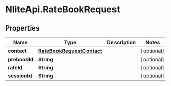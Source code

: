 # NliteApi.RateBookRequest

## Properties

Name | Type | Description | Notes
------------ | ------------- | ------------- | -------------
**contact** | [**RateBookRequestContact**](RateBookRequestContact.md) |  | [optional] 
**prebookId** | **String** |  | [optional] 
**rateId** | **String** |  | [optional] 
**sessionId** | **String** |  | [optional] 


